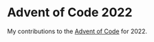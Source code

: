 # Advent of Code 2022

My contributions to the [Advent of Code](https://adventofcode.com/) for 2022.
